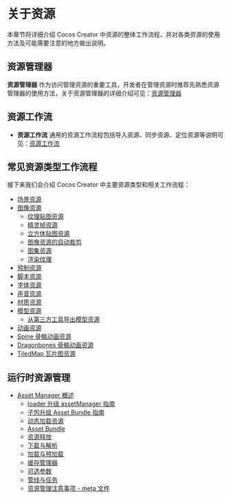 # 关于资源

本章节将详细介绍 Cocos Creator 中资源的整体工作流程，并对各类资源的使用方法及可能需要注意的地方做出说明。

## 资源管理器

**资源管理器** 作为访问管理资源的重要工具，开发者在管理资源时推荐先熟悉资源管理器的使用方法，关于资源管理器的详细介绍可见：[资源管理器](../editor/assets/index.md)

## 资源工作流

- **资源工作流** 通用的资源工作流程包括导入资源、同步资源、定位资源等说明可见：[资源工作流](asset-workflow.md)

## 常见资源类型工作流程

接下来我们会介绍 Cocos Creator 中主要资源类型和相关工作流程：

- [场景资源](scene.md)
- [图像资源](image.md)
    - [纹理贴图资源](texture.md)
    - [精灵帧资源](sprite-frame.md)
    - [立方体贴图资源](../concepts/scene/skybox.md#cubemap)
    - [图像资源的自动裁剪](../ui-system/components/engine/trim.md)
    - [图集资源](atlas.md)
    - [渲染纹理](render-texture.md)
- [预制资源](prefab.md)
- [脚本资源](script.md)
- [字体资源](font.md)
- [声音资源](audio.md)
- [材质资源](material.md)
- [模型资源](mesh.md)
    - [从第三方工具导出模型资源](dcc-export-mesh.md)
- [动画资源](../animation/animation-clip.md)
- [Spine 骨骼动画资源](spine.md)
- [Dragonbones 骨骼动画资源](dragonbones.md)
- [TiledMap 瓦片图资源](tiledmap.md)

## 运行时资源管理

- [Asset Manager 概述](asset-manager.md)
    - [loader 升级 assetManager 指南](asset-manager-upgrade-guide.md)
    - [子包升级 Asset Bundle 指南](subpackage-upgrade-guide.md)
    - [动态加载资源](dynamic-load-resources.md)
    - [Asset Bundle](bundle.md)
    - [资源释放](release-manager.md)
    - [下载与解析](downloader-parser.md)
    - [加载与预加载](preload-load.md)
    - [缓存管理器](cache-manager.md)
    - [可选参数](options.md)
    - [管线与任务](pipeline-task.md)
    - [资源管理注意事项 - meta 文件](meta.md)
